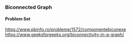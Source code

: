 ### Biconnected Graph

#### Problem Set

https://www.pbinfo.ro/probleme/1572/componentebiconexe
https://www.geeksforgeeks.org/biconnectivity-in-a-graph/
